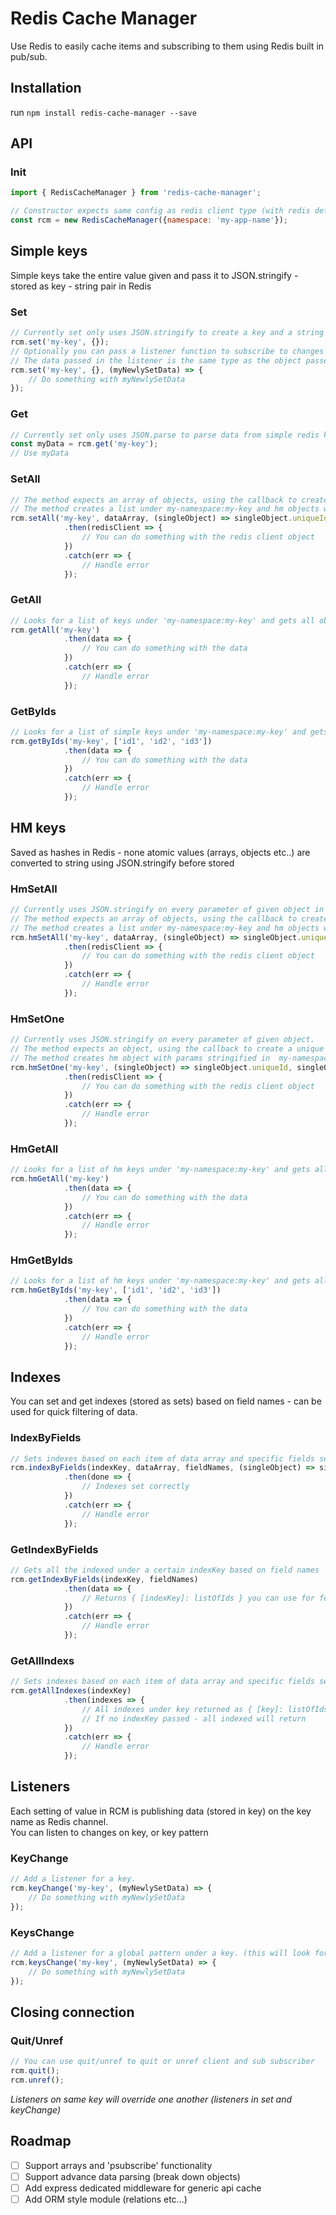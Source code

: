 # Redis Cache Manager
Use Redis to easily cache items and subscribing to them using Redis built in pub/sub.

## Installation
run `npm install redis-cache-manager --save`

## API
### Init

```javascript
import { RedisCacheManager } from 'redis-cache-manager';

// Constructor expects same config as redis client type (with redis defaults) with namespace property added for scoping
const rcm = new RedisCacheManager({namespace: 'my-app-name'});
```

## Simple keys
Simple keys take the entire value given and pass it to JSON.stringify - stored as key - string pair in Redis

### Set

```javascript
// Currently set only uses JSON.stringify to create a key and a string of stored values.
rcm.set('my-key', {});
// Optionally you can pass a listener function to subscribe to changes in object (for every 'set' called on key)
// The data passed in the listener is the same type as the object passed.
rcm.set('my-key', {}, (myNewlySetData) => {
    // Do something with myNewlySetData
});
```

### Get

```javascript
// Currently set only uses JSON.parse to parse data from simple redis key and use in code.
const myData = rcm.get('my-key');
// Use myData
```

### SetAll

```javascript
// The method expects an array of objects, using the callback to create a unique identifier (lodash style).
// The method creates a list under my-namespace:my-key and hm objects with params stringified in each  my-namespace:my-key:uniqueId
rcm.setAll('my-key', dataArray, (singleObject) => singleObject.uniqueId)
            .then(redisClient => {
                // You can do something with the redis client object
            })
            .catch(err => {
                // Handle error
            });
```

### GetAll

```javascript
// Looks for a list of keys under 'my-namespace:my-key' and gets all objects.
rcm.getAll('my-key')
            .then(data => {
                // You can do something with the data
            })
            .catch(err => {
                // Handle error
            });
```

### GetByIds

```javascript
// Looks for a list of simple keys under 'my-namespace:my-key' and gets all objects matching ids.
rcm.getByIds('my-key', ['id1', 'id2', 'id3'])
            .then(data => {
                // You can do something with the data
            })
            .catch(err => {
                // Handle error
            });
```

## HM keys
Saved as hashes in Redis - none atomic values (arrays, objects etc..) are converted to string using JSON.stringify before stored  
### HmSetAll

```javascript
// Currently uses JSON.stringify on every parameter of given object in the array.
// The method expects an array of objects, using the callback to create a unique identifier (lodash style).
// The method creates a list under my-namespace:my-key and hm objects with params stringified in each  my-namespace:my-key:uniqueId
rcm.hmSetAll('my-key', dataArray, (singleObject) => singleObject.uniqueId)
            .then(redisClient => {
                // You can do something with the redis client object
            })
            .catch(err => {
                // Handle error
            });
```

### HmSetOne

```javascript
// Currently uses JSON.stringify on every parameter of given object.
// The method expects an object, using the callback to create a unique identifier (lodash style).
// The method creates hm object with params stringified in  my-namespace:my-key:uniqueId
rcm.hmSetOne('my-key', (singleObject) => singleObject.uniqueId, singleObject)
            .then(redisClient => {
                // You can do something with the redis client object
            })
            .catch(err => {
                // Handle error
            });
```

### HmGetAll

```javascript
// Looks for a list of hm keys under 'my-namespace:my-key' and gets all objects.
rcm.hmGetAll('my-key')
            .then(data => {
                // You can do something with the data
            })
            .catch(err => {
                // Handle error
            });
```

### HmGetByIds

```javascript
// Looks for a list of hm keys under 'my-namespace:my-key' and gets all objects matching ids.
rcm.hmGetByIds('my-key', ['id1', 'id2', 'id3'])
            .then(data => {
                // You can do something with the data
            })
            .catch(err => {
                // Handle error
            });
```

## Indexes 
You can set and get indexes (stored as sets) based on field names - can be used for quick filtering of data. 

### IndexByFields

```javascript
// Sets indexes based on each item of data array and specific fields setting it in redis as namespace:indexes:indexKey:fieldName:someFieldValue : listOfIds
rcm.indexByFields(indexKey, dataArray, fieldNames, (singleObject) => singleObject.uniqueId)
            .then(done => {
                // Indexes set correctly
            })
            .catch(err => {
                // Handle error
            });
```

### GetIndexByFields

```javascript
// Gets all the indexed under a certain indexKey based on field names
rcm.getIndexByFields(indexKey, fieldNames)
            .then(data => {
                // Returns { [indexKey]: listOfIds } you can use for fetching ids or querying DB 
            })
            .catch(err => {
                // Handle error
            });
```

### GetAllIndexs

```javascript
// Sets indexes based on each item of data array and specific fields setting it in redis as namespace:indexes:indexKey:fieldName:someFieldValue : listOfIds
rcm.getAllIndexes(indexKey)
            .then(indexes => {
                // All indexes under key returned as { [key]: listOfIds} 
                // If no indexKey passed - all indexed will return
            })
            .catch(err => {
                // Handle error
            });
```

## Listeners 

Each setting of value in RCM is publishing data (stored in key) on the key name as Redis channel.  
You can listen to changes on key, or key pattern

### KeyChange

```javascript
// Add a listener for a key. 
rcm.keyChange('my-key', (myNewlySetData) => {
    // Do something with myNewlySetData
});
```

### KeysChange

```javascript
// Add a listener for a global pattern under a key. (this will look for any change under 'my-key:*')
rcm.keysChange('my-key', (myNewlySetData) => {
    // Do something with myNewlySetData
});
```

## Closing connection 

### Quit/Unref

```javascript
// You can use quit/unref to quit or unref client and sub subscriber
rcm.quit();
rcm.unref();
```
*Listeners on same key will override one another (listeners in set and keyChange)*

## Roadmap

- [ ] Support arrays and 'psubscribe' functionality
- [ ] Support advance data parsing (break down objects)
- [ ] Add express dedicated middleware for generic api cache
- [ ] Add ORM style module (relations etc...)
